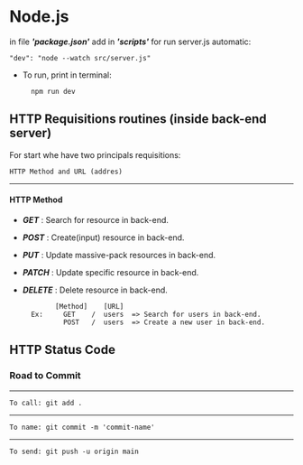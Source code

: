 # Node.js
in file ***'package.json'*** add in ***'scripts'*** for run server.js automatic: 
    
    "dev": "node --watch src/server.js"
- To run, print in terminal:
                    
        npm run dev

## HTTP Requisitions routines (inside back-end server)
For start whe have two principals requisitions:

    HTTP Method and URL (addres)
---
#### HTTP Method
- ***GET*** : Search for resource in back-end.
- ***POST*** : Create(input) resource in back-end.
- ***PUT*** : Update massive-pack resources in back-end.
- ***PATCH*** : Update specific resource in back-end.
- ***DELETE*** : Delete resource in back-end.

              [Method]    [URL]     
        Ex:     GET    /  users  => Search for users in back-end.
                POST   /  users  => Create a new user in back-end.


## HTTP Status Code


### Road to Commit
---
    To call: git add .
---
    To name: git commit -m 'commit-name'
---
    To send: git push -u origin main